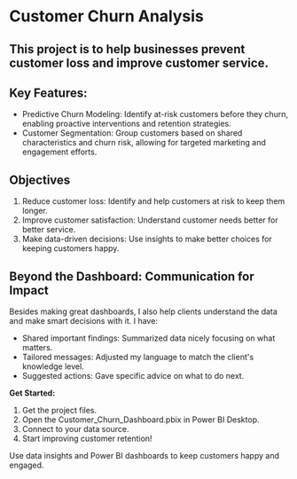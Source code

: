# **Customer Churn Analysis**

## This project is to help businesses prevent customer loss and improve customer service.

## **Key Features:**
- Predictive Churn Modeling: Identify at-risk customers before they churn, enabling proactive interventions and retention strategies.
- Customer Segmentation: Group customers based on shared characteristics and churn risk, allowing for targeted marketing and engagement efforts.

## **Objectives**
1. Reduce customer loss: Identify and help customers at risk to keep them longer.
2. Improve customer satisfaction: Understand customer needs better for better service.
3. Make data-driven decisions: Use insights to make better choices for keeping customers happy.

## **Beyond the Dashboard: Communication for Impact**
Besides making great dashboards, I also help clients understand the data and make smart decisions with it.
I have:
- Shared important findings: Summarized data nicely focusing on what matters.
- Tailored messages: Adjusted my language to match the client's knowledge level.
- Suggested actions: Gave specific advice on what to do next.


**Get Started:**
1. Get the project files.
2. Open the Customer_Churn_Dashboard.pbix in Power BI Desktop.
3. Connect to your data source.
4. Start improving customer retention!

Use data insights and Power BI dashboards to keep customers happy and engaged.

